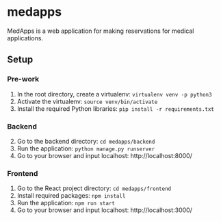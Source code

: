 # medapps
MedApps is a web application for making reservations for medical applications.

## Setup

### Pre-work
1. In the root directory, create a virtualenv: ```virtualenv venv -p python3```
2. Activate the virtualenv: ```source venv/bin/activate```
3. Install the required Python libraries: ```pip install -r requirements.txt```

### Backend
2. Go to the backend directory: ```cd medapps/backend```
3. Run the application: ```python manage.py runserver```
4. Go to your browser and input localhost: http://localhost:8000/

### Frontend
1. Go to the React project directory: ```cd medapps/frontend```
2. Install required packages: ```npm install```
3. Run the application: ```npm run start```
4. Go to your browser and input localhost: http://localhost:3000/
